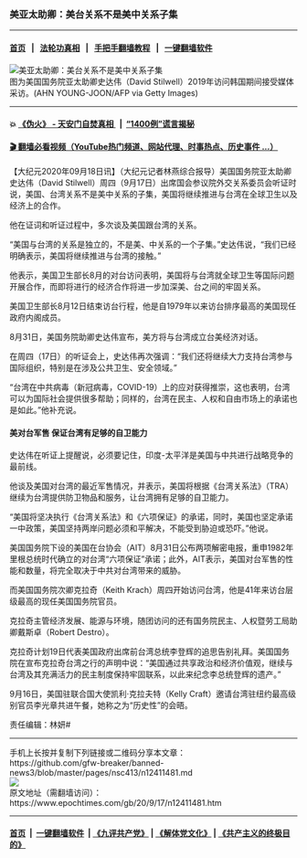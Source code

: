 ### 美亚太助卿：美台关系不是美中关系子集
------------------------

#### [首页](https://github.com/gfw-breaker/banned-news3/blob/master/README.md) &nbsp;&nbsp;|&nbsp;&nbsp; [法轮功真相](https://github.com/begood0513/basic/blob/master/README.md)  &nbsp;&nbsp;|&nbsp;&nbsp; [手把手翻墙教程](https://github.com/gfw-breaker/guides/wiki)  &nbsp;&nbsp;|&nbsp;&nbsp; [一键翻墙软件](https://github.com/gfw-breaker/nogfw/blob/master/README.md)  



<div><img alt="美亚太助卿：美台关系不是美中关系子集" class="attachment-djy_600_400 size-djy_600_400 wp-post-image" src="https://i.epochtimes.com/assets/uploads/2020/09/GettyImages-1156013631-600x400.jpg"/>
<div class="caption">
 图为美国国务院亚太助卿史达伟（David Stilwell）2019年访问韩国期间接受媒体采访。(AHN YOUNG-JOON/AFP via Getty Images)
</div></div><hr/>

#### 💥 [《伪火》 - 天安门自焚真相 ](http://158.247.195.190:10000/videos/blog/weihuo.html)&nbsp; |&nbsp; [“1400例”谎言揭秘  ](http://158.247.195.190:10000/videos/blog/jiexi1400.html)

#### [ 🎬  翻墙必看视频（YouTube热门频道、网站代理、时事热点、历史事件 ...）](https://github.com/gfw-breaker/links/blob/master/banned.md)

<div><p>
 【大纪元2020年09月18日讯】（大纪元记者林燕综合报导）美国国务院亚太助卿史达伟（David Stilwell）周四（9月17日）出席国会参议院外交关系委员会听证时说，美国、台湾关系不是美中关系的子集，美国将继续推进与台湾在全球卫生以及经济上的合作。
</p>
<p>
 他在证词和听证过程中，多次谈及美国跟台湾的关系。
</p>
<p>
 “美国与台湾的关系是独立的，不是美、中关系的一个子集。”史达伟说，“我们已经明确表示，美国将继续推进与台湾的接触。”
</p>
<p>
 他表示，美国卫生部长8月的对台访问表明，美国将与台湾就全球卫生等国际问题开展合作，而即将进行的经济合作将进一步加深美、台之间的牢固关系。
</p>
<p>
 美国卫生部长8月12日结束访台行程，他是自1979年以来访台排序最高的美国现任政府内阁成员。
</p>
<p>
 8月31日，美国务院助卿史达伟宣布，美方将与台湾成立台美经济对话。
</p>
<p>
 在周四（17日）的听证会上，史达伟再次强调：“我们还将继续大力支持台湾参与国际组织，特别是在涉及公共卫生、安全领域。”
</p>
<p>
 “台湾在中共病毒（新冠病毒，COVID-19）上的应对获得推崇，这也表明，台湾可以为国际社会提供很多帮助；同样的，台湾在民主、人权和自由市场上的承诺也是如此。”他补充说。
</p>
<h4>
 美对台军售 保证台湾有足够的自卫能力
</h4>
<p>
 史达伟在听证上提醒说，必须要记住，印度-太平洋是美国与中共进行战略竞争的最前线。
</p>
<p>
 他谈及美国对台湾的最近军售情况，并表示，美国将根据《台湾关系法》（TRA）继续为台湾提供防卫物品和服务，让台湾拥有足够的自卫能力。
</p>
<p>
 “美国将坚决执行《台湾关系法》和《六项保证》的承诺，同时，美国也坚定承诺一中政策，美国坚持两岸问题必须和平解决，不能受到胁迫或恐吓。”他说。
</p>
<p>
 美国国务院下设的美国在台协会（AIT）8月31日公布两项解密电报，重申1982年里根总统时代确立的对台湾“六项保证”承诺；此外，AIT表示，美国对台军售的性能和数量，将完全取决于中共对台湾带来的威胁。
</p>
<p>
 而美国国务院次卿克拉奇（Keith Krach）周四开始访问台湾，他是41年来访台层级最高的现任美国国务院官员。
</p>
<p>
 克拉奇主管经济发展、能源与环境，随团访问的还有国务院民主、人权暨劳工局助卿戴斯卓（Robert Destro）。
</p>
<p>
 克拉奇计划19日代表美国政府出席前台湾总统李登辉的追思告别礼拜。美国国务院在宣布克拉奇台湾之行的声明中说：“美国通过共享政治和经济价值观，继续与台湾及其充满活力的民主制度保持牢固联系，以此来纪念李总统登辉的遗产。”
</p>
<p>
 9月16日，美国驻联合国大使凯利‧克拉夫特（Kelly Craft）邀请台湾驻纽约最高级别官员李光章共进午餐，她称之为“历史性”的会晤。
</p>
<p>
 责任编辑：林妍#
</p>
</div>
<hr/>
手机上长按并复制下列链接或二维码分享本文章：<br/>
https://github.com/gfw-breaker/banned-news3/blob/master/pages/nsc413/n12411481.md <br/>
<a href='https://github.com/gfw-breaker/banned-news3/blob/master/pages/nsc413/n12411481.md'><img src='https://github.com/gfw-breaker/banned-news3/blob/master/pages/nsc413/n12411481.md.png'/></a> <br/>
原文地址（需翻墙访问）：https://www.epochtimes.com/gb/20/9/17/n12411481.htm


------------------------
#### [首页](https://github.com/gfw-breaker/banned-news3/blob/master/README.md) &nbsp;|&nbsp; [一键翻墙软件](https://github.com/gfw-breaker/nogfw/blob/master/README.md) &nbsp;| [《九评共产党》](https://github.com/gfw-breaker/9ping.md/blob/master/README.md#九评之一评共产党是什么) | [《解体党文化》](https://github.com/gfw-breaker/jtdwh.md/blob/master/README.md) | [《共产主义的终极目的》](https://github.com/gfw-breaker/gczydzjmd.md/blob/master/README.md)


<img src='http://gfw-breaker.win/banned-news3/pages/nsc413/n12411481.md' width='0px' height='0px'/>